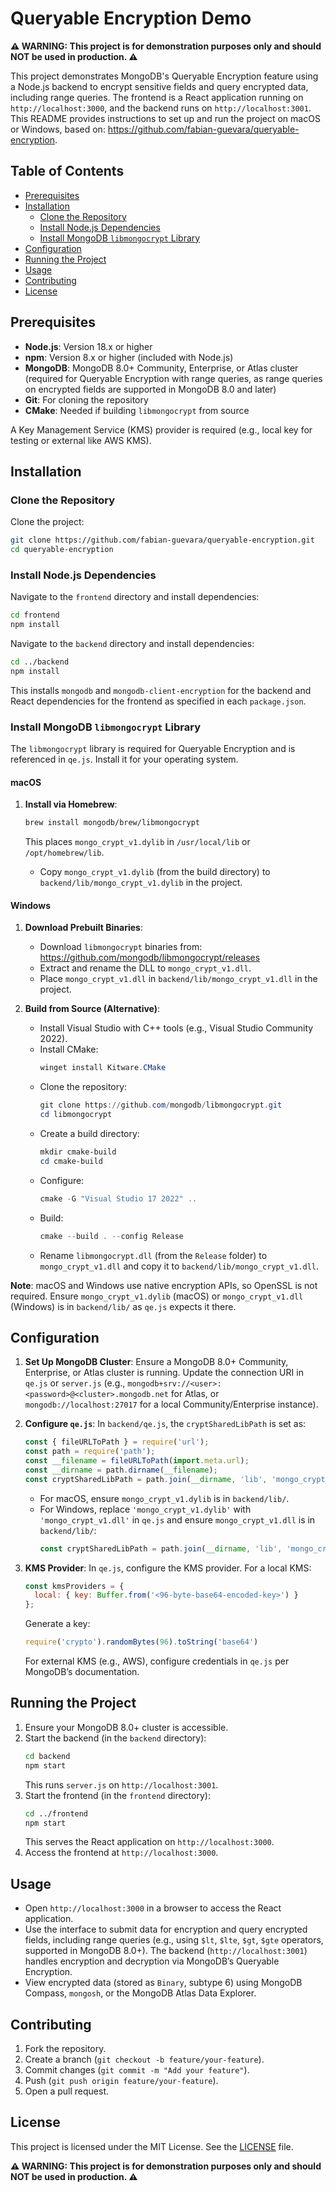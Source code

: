 # Queryable Encryption Demo

**⚠️ WARNING: This project is for demonstration purposes only and should NOT be used in production. ⚠️**

This project demonstrates MongoDB's Queryable Encryption feature using a Node.js backend to encrypt sensitive fields and query encrypted data, including range queries. The frontend is a React application running on `http://localhost:3000`, and the backend runs on `http://localhost:3001`. This README provides instructions to set up and run the project on macOS or Windows, based on: https://github.com/fabian-guevara/queryable-encryption.

## Table of Contents
- [Prerequisites](#prerequisites)
- [Installation](#installation)
  - [Clone the Repository](#clone-the-repository)
  - [Install Node.js Dependencies](#install-nodejs-dependencies)
  - [Install MongoDB `libmongocrypt` Library](#install-mongodb-libmongocrypt-library)
- [Configuration](#configuration)
- [Running the Project](#running-the-project)
- [Usage](#usage)
- [Contributing](#contributing)
- [License](#license)

## Prerequisites
- **Node.js**: Version 18.x or higher
- **npm**: Version 8.x or higher (included with Node.js)
- **MongoDB**: MongoDB 8.0+ Community, Enterprise, or Atlas cluster (required for Queryable Encryption with range queries, as range queries on encrypted fields are supported in MongoDB 8.0 and later)
- **Git**: For cloning the repository
- **CMake**: Needed if building `libmongocrypt` from source

A Key Management Service (KMS) provider is required (e.g., local key for testing or external like AWS KMS).

## Installation

### Clone the Repository
Clone the project:
```bash
git clone https://github.com/fabian-guevara/queryable-encryption.git
cd queryable-encryption
```

### Install Node.js Dependencies
Navigate to the `frontend` directory and install dependencies:
```bash
cd frontend
npm install
```
Navigate to the `backend` directory and install dependencies:
```bash
cd ../backend
npm install
```
This installs `mongodb` and `mongodb-client-encryption` for the backend and React dependencies for the frontend as specified in each `package.json`.

### Install MongoDB `libmongocrypt` Library
The `libmongocrypt` library is required for Queryable Encryption and is referenced in `qe.js`. Install it for your operating system.

#### macOS
1. **Install via Homebrew**:
   ```bash
   brew install mongodb/brew/libmongocrypt
   ```
   This places `mongo_crypt_v1.dylib` in `/usr/local/lib` or `/opt/homebrew/lib`.


   - Copy `mongo_crypt_v1.dylib` (from the build directory) to `backend/lib/mongo_crypt_v1.dylib` in the project.

#### Windows
1. **Download Prebuilt Binaries**:
   - Download `libmongocrypt` binaries from: https://github.com/mongodb/libmongocrypt/releases
   - Extract and rename the DLL to `mongo_crypt_v1.dll`.
   - Place `mongo_crypt_v1.dll` in `backend/lib/mongo_crypt_v1.dll` in the project.

2. **Build from Source (Alternative)**:
   - Install Visual Studio with C++ tools (e.g., Visual Studio Community 2022).
   - Install CMake:
     ```powershell
     winget install Kitware.CMake
     ```
   - Clone the repository:
     ```powershell
     git clone https://github.com/mongodb/libmongocrypt.git
     cd libmongocrypt
     ```
   - Create a build directory:
     ```powershell
     mkdir cmake-build
     cd cmake-build
     ```
   - Configure:
     ```powershell
     cmake -G "Visual Studio 17 2022" ..
     ```
   - Build:
     ```powershell
     cmake --build . --config Release
     ```
   - Rename `libmongocrypt.dll` (from the `Release` folder) to `mongo_crypt_v1.dll` and copy it to `backend/lib/mongo_crypt_v1.dll`.

**Note**: macOS and Windows use native encryption APIs, so OpenSSL is not required. Ensure `mongo_crypt_v1.dylib` (macOS) or `mongo_crypt_v1.dll` (Windows) is in `backend/lib/` as `qe.js` expects it there.

## Configuration
1. **Set Up MongoDB Cluster**:
   Ensure a MongoDB 8.0+ Community, Enterprise, or Atlas cluster is running. Update the connection URI in `qe.js` or `server.js` (e.g., `mongodb+srv://<user>:<password>@<cluster>.mongodb.net` for Atlas, or `mongodb://localhost:27017` for a local Community/Enterprise instance).

2. **Configure `qe.js`**:
   In `backend/qe.js`, the `cryptSharedLibPath` is set as:
   ```javascript
   const { fileURLToPath } = require('url');
   const path = require('path');
   const __filename = fileURLToPath(import.meta.url);
   const __dirname = path.dirname(__filename);
   const cryptSharedLibPath = path.join(__dirname, 'lib', 'mongo_crypt_v1.dylib');
   ```
   - For macOS, ensure `mongo_crypt_v1.dylib` is in `backend/lib/`.
   - For Windows, replace `'mongo_crypt_v1.dylib'` with `'mongo_crypt_v1.dll'` in `qe.js` and ensure `mongo_crypt_v1.dll` is in `backend/lib/`:
     ```javascript
     const cryptSharedLibPath = path.join(__dirname, 'lib', 'mongo_crypt_v1.dll');
     ```

3. **KMS Provider**:
   In `qe.js`, configure the KMS provider. For a local KMS:
   ```javascript
   const kmsProviders = {
     local: { key: Buffer.from('<96-byte-base64-encoded-key>') }
   };
   ```
   Generate a key:
   ```javascript
   require('crypto').randomBytes(96).toString('base64')
   ```
   For external KMS (e.g., AWS), configure credentials in `qe.js` per MongoDB’s documentation.

## Running the Project
1. Ensure your MongoDB 8.0+ cluster is accessible.
2. Start the backend (in the `backend` directory):
   ```bash
   cd backend
   npm start
   ```
   This runs `server.js` on `http://localhost:3001`.
3. Start the frontend (in the `frontend` directory):
   ```bash
   cd ../frontend
   npm start
   ```
   This serves the React application on `http://localhost:3000`.
4. Access the frontend at `http://localhost:3000`.

## Usage
- Open `http://localhost:3000` in a browser to access the React application.
- Use the interface to submit data for encryption and query encrypted fields, including range queries (e.g., using `$lt`, `$lte`, `$gt`, `$gte` operators, supported in MongoDB 8.0+). The backend (`http://localhost:3001`) handles encryption and decryption via MongoDB’s Queryable Encryption.
- View encrypted data (stored as `Binary`, subtype 6) using MongoDB Compass, `mongosh`, or the MongoDB Atlas Data Explorer.

## Contributing
1. Fork the repository.
2. Create a branch (`git checkout -b feature/your-feature`).
3. Commit changes (`git commit -m "Add your feature"`).
4. Push (`git push origin feature/your-feature`).
5. Open a pull request.

## License
This project is licensed under the MIT License. See the [LICENSE](LICENSE) file.

**⚠️ WARNING: This project is for demonstration purposes only and should NOT be used in production. ⚠️**
